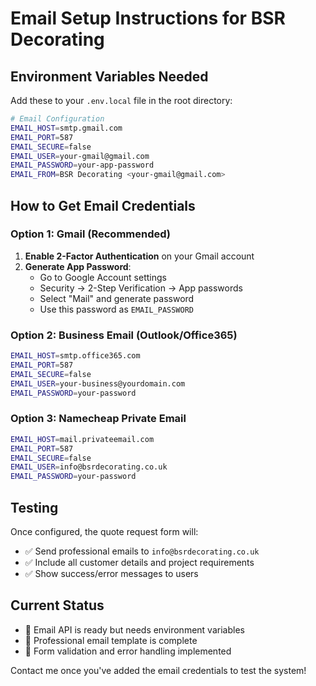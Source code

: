 # Email Setup Instructions for BSR Decorating

## Environment Variables Needed

Add these to your `.env.local` file in the root directory:

```bash
# Email Configuration
EMAIL_HOST=smtp.gmail.com
EMAIL_PORT=587
EMAIL_SECURE=false
EMAIL_USER=your-gmail@gmail.com
EMAIL_PASSWORD=your-app-password
EMAIL_FROM=BSR Decorating <your-gmail@gmail.com>
```

## How to Get Email Credentials

### Option 1: Gmail (Recommended)
1. **Enable 2-Factor Authentication** on your Gmail account
2. **Generate App Password**:
   - Go to Google Account settings
   - Security → 2-Step Verification → App passwords
   - Select "Mail" and generate password
   - Use this password as `EMAIL_PASSWORD`

### Option 2: Business Email (Outlook/Office365)
```bash
EMAIL_HOST=smtp.office365.com
EMAIL_PORT=587
EMAIL_SECURE=false
EMAIL_USER=your-business@yourdomain.com
EMAIL_PASSWORD=your-password
```

### Option 3: Namecheap Private Email
```bash
EMAIL_HOST=mail.privateemail.com
EMAIL_PORT=587
EMAIL_SECURE=false
EMAIL_USER=info@bsrdecorating.co.uk
EMAIL_PASSWORD=your-password
```

## Testing
Once configured, the quote request form will:
- ✅ Send professional emails to `info@bsrdecorating.co.uk`
- ✅ Include all customer details and project requirements
- ✅ Show success/error messages to users

## Current Status
- 🔧 Email API is ready but needs environment variables
- 📧 Professional email template is complete
- 🎯 Form validation and error handling implemented

Contact me once you've added the email credentials to test the system!
